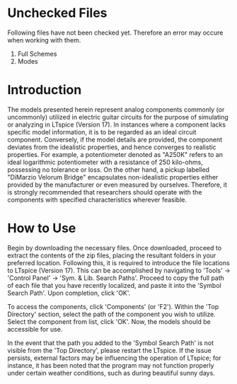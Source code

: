 # Unchecked Files

Following files have not been checked yet. Therefore an error may occure when working with them.

1. Full Schemes
2. Modes

# Introduction

The models presented herein represent analog components commonly (or uncommonly) utilized in electric guitar circuits for the purpose of simulating or analyzing in LTspice (Version 17). In instances where a component lacks specific model information, it is to be regarded as an ideal circuit component. Conversely, if the model details are provided, the component deviates from the idealistic properties, and hence converges to realistic properties. For example, a potentiometer denoted as "A250K" refers to an ideal logarithmic potentiometer with a resistance of 250 kilo-ohms, possessing no tolerance or loss. On the other hand, a pickup labelled "DiMarzio Velorum Bridge" encapsulates non-idealistic properties either provided by the manufacturer or even measured by ourselves. Therefore, it is strongly recommended that researchers should operate with the components with specified characteristics wherever feasible.

# How to Use

Begin by downloading the necessary files. Once downloaded, proceed to extract the contents of the zip files, placing the resultant folders in your preferred location. Following this, it is required to introduce the file locations to LTspice (Version 17). This can be accomplished by navigating to 'Tools' -> 'Control Panel' -> 'Sym. & Lib. Search Paths'. Proceed to copy the full path of each file that you have recently localized, and paste it into the 'Symbol Search Path'. Upon completion, click 'OK'.

To access the components, click 'Components' (or 'F2'). Within the 'Top Directory' section, select the path of the component you wish to utilize. Select the component from list, click 'OK'. Now, the models should be accessible for use.

In the event that the path you added to the 'Symbol Search Path' is not visible from the 'Top Directory', please restart the LTspice. If the issue persists, external factors may be influencing the operation of LTspice; for instance, it has been noted that the program may not function properly under certain weather conditions, such as during beautiful sunny days.
